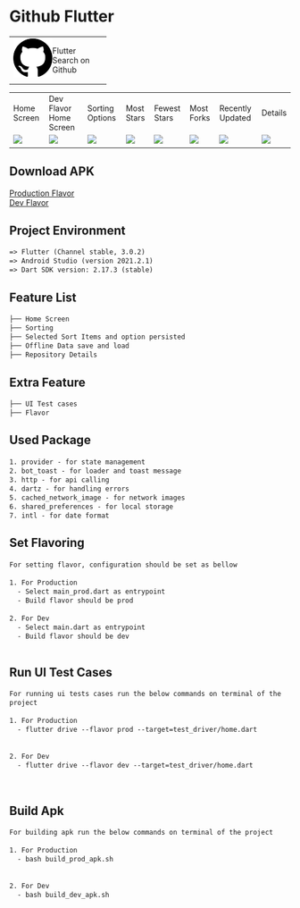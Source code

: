 # Github Flutter
<table>
  <tr>
    <td>
      <img src="assets/github.png" height=70 align="left"> 
    <p>Flutter Search on Github
      </p>
    </td>
  </tr>
</table>
<table>
  <tr>
     <td>Home Screen</td>
       <td>Dev Flavor Home Screen</td>
        <td>Sorting Options</td>
    <td>Most Stars</td>
     <td>Fewest Stars</td>
     <td>Most Forks</td>
    <td>Recently Updated</td>
     <td>Details</td>
  </tr>
  <tr>
    <td><img src="https://drive.google.com/uc?export=download&id=1l1UNkT6fhzJT9UN7CtYolLb5hV93n531" width=270 ></td>
    <td><img src="https://drive.google.com/uc?export=download&id=1l6FcKd97ZN2WGq-Oyjhr7tI23jc3jfiR" width=270 ></td>
    <td><img src="https://drive.google.com/uc?export=download&id=1lF0oKZ6aG5nIAWNnUZcTY3D_VKNere-A" width=270 ></td>
    <td><img src="https://drive.google.com/uc?export=download&id=1l9GInCGzm0P61O5hlc_VlWR1OVBy5nlz" width=270 ></td>
    <td><img src="https://drive.google.com/uc?export=download&id=1lAj5b5OxLydpb1DixRlGTt5v7FCBHrp-" width=270 ></td>
     <td><img src="https://drive.google.com/uc?export=download&id=1lDrrGfcUJJth_UagJBV721w2UAzauz7V" width=270 ></td>
     <td><img src="https://drive.google.com/uc?export=download&id=1lEdhGLzNnk-RywPMdyC7sedodH2UnWeE" width=270 ></td>
    <td><img src="https://drive.google.com/uc?export=download&id=1lF-CyKM2ZaOYddoptbAhc1IRgq87zwNP" width=270 ></td>
  </tr>
 </table>

## Download APK
<a id="raw-url" href="https://drive.google.com/uc?export=download&id=1lLWTG4QRjgX-x30-fAuzcaBlaQg1pCLR">Production Flavor</a><br />
<a id="raw-url" href="https://drive.google.com/uc?export=download&id=1lKxDHWC_b_QNNGBpF2vgCjM84SxbX0zT">Dev Flavor</a>

## Project Environment
```
=> Flutter (Channel stable, 3.0.2)
=> Android Studio (version 2021.2.1)
=> Dart SDK version: 2.17.3 (stable) 
```


## Feature List
```
├── Home Screen
├── Sorting
├── Selected Sort Items and option persisted
├── Offline Data save and load
├── Repository Details
```


## Extra Feature
```
├── UI Test cases
├── Flavor
```

## Used Package
```
1. provider - for state management
2. bot_toast - for loader and toast message
3. http - for api calling
4. dartz - for handling errors
5. cached_network_image - for network images
6. shared_preferences - for local storage
7. intl - for date format
```

## Set Flavoring
```
For setting flavor, configuration should be set as bellow

1. For Production
  - Select main_prod.dart as entrypoint
  - Build flavor should be prod
  
2. For Dev
  - Select main.dart as entrypoint
  - Build flavor should be dev
  
```

## Run UI Test Cases
```
For running ui tests cases run the below commands on terminal of the project

1. For Production
  - flutter drive --flavor prod --target=test_driver/home.dart

  
2. For Dev
  - flutter drive --flavor dev --target=test_driver/home.dart

  
```
## Build Apk
```
For building apk run the below commands on terminal of the project

1. For Production
  - bash build_prod_apk.sh

  
2. For Dev
  - bash build_dev_apk.sh

  
```


